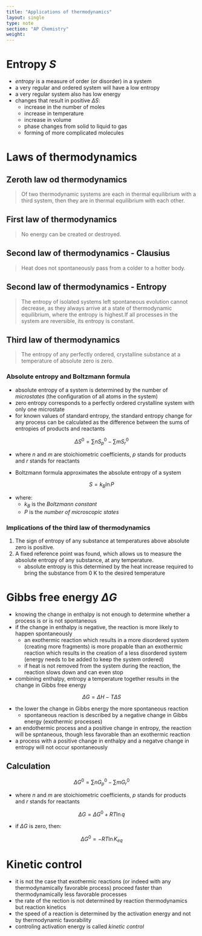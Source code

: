 ```yaml
---
title: "Applications of thermodynamics"
layout: single
type: note
section: "AP Chemistry"
weight: 
---
```

# Entropy $S$
- _entropy_ is a measure of order (or disorder) in a system
- a very regular and ordered system will have a low entropy
- a very regular system also has low energy
- changes that result in positive $\Delta{S}$:
    - increase in the number of moles
    - increase in temperature
    - increase in volume
    - phase changes from solid to liquid to gas
    - forming of more complicated molecules
# Laws of thermodynamics
## Zeroth law od thermodynamics
> Of two thermodynamic systems are each in thermal equilibrium with a third system, then they are in thermal equilibrium with each other.
## First law of thermodynamics
> No energy can be created or destroyed.
## Second law of thermodynamics - Clausius
> Heat does not spontaneously pass from a colder to a hotter body.
## Second law of thermodynamics - Entropy
> The entropy of isolated systems left spontaneous evolution cannot decrease, as they always arrive at a state of thermodynamic equilibrium, where the entropy is highest.If all processes in the system are reversible, its entropy is constant.
## Third law of thermodynamics
> The entropy of any perfectly ordered, crystalline substance at a temperature of absolute zero is zero.
### Absolute entropy and Boltzmann formula
- absolute entropy of a system is determined by the number of _microstates_ (the configuration of all atoms in the system)
- zero entropy corresponds to a perfectly ordered crystalline system with only one microstate
- for known values of standard entropy, the standard entropy change for any process can be calculated as the difference between the sums of entropies of products and reactants

$$\Delta{S^0} = \sum{nS^0_p} - \sum{mS^0_r}$$

- where $n$ and $m$ are stoichiometric coefficients, $p$ stands for products and $r$ stands for reactants

- Boltzmann formula approximates the absolute entropy of a system

$$S=k_B\ln{P}$$

- where:
    - $k_B$ is the _Boltzmann constant_
    - $P$ is the _number of microscopic states_
### Implications of the third law of thermodynamics
1. The sign of entropy of any substance at temperatures above absolute zero is positive.
2. A fixed reference point was found, which allows us to measure the absolute entropy of any substance, at any temperature.
    - absolute entropy is this determined by the heat increase required to bring the substance from 0 K to the desired temperature
# Gibbs free energy $\Delta{G}$
- knowing the change in enthalpy is not enough to determine whether a process is or is not spontaneous
- if the change in enthalpy is negative, the reaction is more likely to happen spontaneously
    - an exothermic reaction which results in a more disordered system (creating more fragments) is more propable than an exothermic reaction which results in the creation of a less disordered system (energy needs to be added to keep the system ordered)
    - if heat is not removed from the system during the reaction, the reaction slows down and can even stop
- combining enthalpy, entropy a temperature together results in the change in Gibbs free energy

$$\Delta{G} = \Delta{H} - T\Delta{S}$$

- the lower the change in Gibbs energy the more spontaneous reaction
    - spontaneous reaction is described by a negative change in Gibbs energy (exothermic processes)
- an endothermic process and a positive change in entropy, the reaction will be spntaneous, though less favorable than an exothermic reaction
- a process with a positive change in enthalpy and a negatve change in entropy will not occur spontaneously
## Calculation

$$\Delta{G^0} = \sum{nG^0_p} - \sum{mG^0_r}$$

- where $n$ and $m$ are stoichiometric coefficients, $p$ stands for products and $r$ stands for reactants

$$\Delta{G} = \Delta{G^0} + RT\ln{q}$$

- if $\Delta{G}$ is zero, then:

$$\Delta{G^0} = -RT\ln{K_{eq}}$$

# Kinetic control
- it is not the case that exothermic reactions (or indeed with any thermodynamically favorable process) proceed faster than thermodynamically less favorable processes
- the rate of the rection is not determined by reaction thermodynamics but reaction kinetics
- the speed of a reaction is determined by the activation energy and not by thermodynamic favorability
- controling activation energy is called _kinetic control_